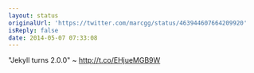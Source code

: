 ```yaml
---
layout: status
originalUrl: 'https://twitter.com/marcgg/status/463944607664209920'
isReply: false
date: 2014-05-07 07:33:08
---
```


"Jekyll turns 2.0.0" ~ http://t.co/EHjueMGB9W
